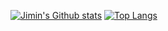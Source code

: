 

<!--
**LeeJimin2/LeeJimin2** is a ✨ _special_ ✨ repository because its `README.md` (this file) appears on your GitHub profile.

Here are some ideas to get you started:

- 🔭 I’m currently working on ...
- 🌱 I’m currently learning ...
- 👯 I’m looking to collaborate on ...
- 🤔 I’m looking for help with ...
- 💬 Ask me about ...
- 📫 How to reach me: ...
- 😄 Pronouns: ...
- ⚡ Fun fact: ...
-->

[![Jimin's Github stats](https://github-readme-stats.vercel.app/api?username=LeeJimin2)](https://github.com/LeeJimin2/github-readme-stats)
[![Top Langs](https://github-readme-stats.vercel.app/api/top-langs/?username=LeeJimin2)](https://github.com/LeeJimin2/github-readme-stats)
